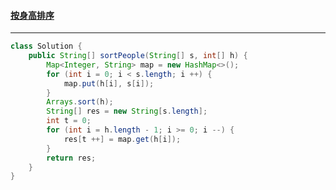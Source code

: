 #### <a href="https://leetcode.cn/problems/sort-the-people/">按身高排序</a>

-------------------

```java
class Solution {
    public String[] sortPeople(String[] s, int[] h) {
        Map<Integer, String> map = new HashMap<>();
        for (int i = 0; i < s.length; i ++) {
            map.put(h[i], s[i]);
        }
        Arrays.sort(h);
        String[] res = new String[s.length];
        int t = 0;
        for (int i = h.length - 1; i >= 0; i --) {
            res[t ++] = map.get(h[i]);
        }
        return res;
    }
}
```

